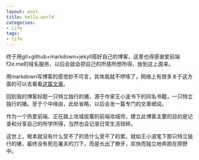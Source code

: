 ```yaml
---
layout: post
title: hello-world
categories:
- Life
tags:
- life
---
```


终于用git+github+markdown+jekyll搭好自己的博客，这里也得感谢爱前端f2e.me的域名服务，以后会就会把自己的所感所想所得，放到这上面来。

用markdown写博客的感觉妙不可言，具体我就不啰嗦了，网络上有很多关于这方面的可以去看看[这篇文章](http://www.yangzhiping.com/tech/writing-space.html)。

回到我的博客标题一只特立独行的猪，源于作家王小波书下的同名书籍，一只特立独行的猪。至于个中缘由，此处省略，以后会发一篇专门的文章细说。

作为一个热爱前端、正在路上攻城拔寨的前端攻城师，建立此博客主要的目的是记录和分享自己的所学所得，当然也会记录日常生活琐碎。

这世上，根本就没有什么受不了的苦什么受不了的累。就如王小波笔下那只特立独行的猪，最终没有死在屠夫的刀下，而是长出了獠牙，欢快而独立地奔跑在原野中。